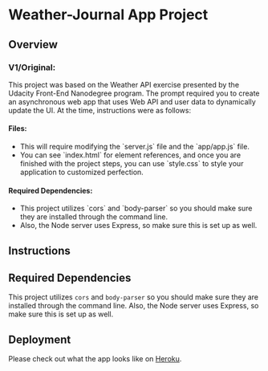 # Weather-Journal App Project

## Overview
### V1/Original:
This project was based on the Weather API exercise presented by the Udacity Front-End Nanodegree program. The prompt required you to create an asynchronous web app that uses Web API and user data to dynamically update the UI. At the time, instructions were as follows:

<h4>Files:</h4>
<ul>
    <li>This will require modifying the `server.js` file and the `app/app.js` file.</li>
    <li>You can see `index.html` for element references, and once you are finished with the project steps, you can use `style.css` to style your application to customized perfection.</li>
</ul>

<h4>Required Dependencies:</h4>
<ul>
    <li>This project utilizes `cors` and `body-parser` so you should make sure they are installed through the command line. 
    <li>Also, the Node server uses Express, so make sure this is set up as well.</li>
</ul>


## Instructions


## Required Dependencies
This project utilizes `cors` and `body-parser` so you should make sure they are installed through the command line. Also, the Node server uses Express, so make sure this is set up as well.

## Deployment
Please check out what the app looks like on [Heroku](https://fierce-chamber-88506.herokuapp.com/).

